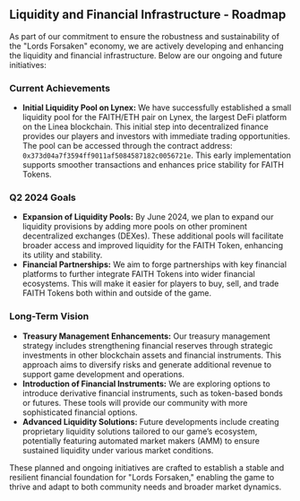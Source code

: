 ## Liquidity and Financial Infrastructure - Roadmap
As part of our commitment to ensure the robustness and sustainability of the "Lords Forsaken" economy, we are actively developing and enhancing the liquidity and financial infrastructure. Below are our ongoing and future initiatives:

### Current Achievements
- **Initial Liquidity Pool on Lynex:** We have successfully established a small liquidity pool for the FAITH/ETH pair on Lynex, the largest DeFi platform on the Linea blockchain. This initial step into decentralized finance provides our players and investors with immediate trading opportunities. The pool can be accessed through the contract address: `0x373d04a7f3594ff9011af5084587182c0056721e`. This early implementation supports smoother transactions and enhances price stability for FAITH Tokens.

### Q2 2024 Goals
- **Expansion of Liquidity Pools:** By June 2024, we plan to expand our liquidity provisions by adding more pools on other prominent decentralized exchanges (DEXes). These additional pools will facilitate broader access and improved liquidity for the FAITH Token, enhancing its utility and stability.
- **Financial Partnerships:** We aim to forge partnerships with key financial platforms to further integrate FAITH Tokens into wider financial ecosystems. This will make it easier for players to buy, sell, and trade FAITH Tokens both within and outside of the game.

### Long-Term Vision
- **Treasury Management Enhancements:** Our treasury management strategy includes strengthening financial reserves through strategic investments in other blockchain assets and financial instruments. This approach aims to diversify risks and generate additional revenue to support game development and operations.
- **Introduction of Financial Instruments:** We are exploring options to introduce derivative financial instruments, such as token-based bonds or futures. These tools will provide our community with more sophisticated financial options.
- **Advanced Liquidity Solutions:** Future developments include creating proprietary liquidity solutions tailored to our game’s ecosystem, potentially featuring automated market makers (AMM) to ensure sustained liquidity under various market conditions.

These planned and ongoing initiatives are crafted to establish a stable and resilient financial foundation for "Lords Forsaken," enabling the game to thrive and adapt to both community needs and broader market dynamics.
